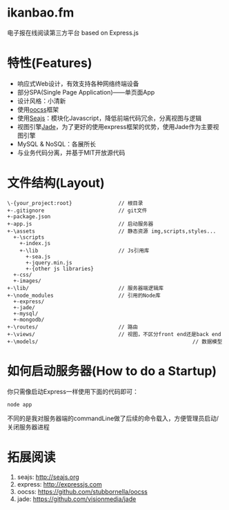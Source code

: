 ikanbao.fm
==========

电子报在线阅读第三方平台 based on Express.js

特性(Features)
==========

  - 响应式Web设计，有效支持各种网络终端设备
  - 部分SPA(Single Page Application)——单页面App
  - 设计风格：小清新
  - 使用[oocss](https://github.com/stubbornella/oocss)框架
  - 使用[Seajs](http://seajs.org)：模块化Javascript，降低前端代码冗余，分离视图与逻辑
  - 视图引擎[Jade](https://github.com/visionmedia/jade)，为了更好的使用express框架的优势，使用Jade作为主要视图引擎
  - MySQL & NoSQL：各展所长
  - 与业务代码分离，并基于MIT开放源代码

文件结构(Layout)
=================

    \-{your_project:root}               // 根目录
    +-.gitignore                        // git文件
    +-package.json
    +-app.js                            // 启动服务器
    +-\assets                           // 静态资源 img,scripts,styles...
      +-\scripts
        +-index.js
        +-\lib                          // Js引用库
          +-sea.js
          +-jquery.min.js
          +-{other js libraries}
      +-css/
      +-images/
    +-\lib/                             // 服务器端逻辑库
    +-\node_modules                     // 引用的Node库
      +-express/
      +-jade/
      +-mysql/
      +-mongodb/
    +-\routes/                          // 路由
    +-\views/                           // 视图，不区分front end还是back end
    +-\models/													// 数据模型
    
如何启动服务器(How to do a Startup)
=====================
你只需像启动Express一样使用下面的代码即可：

    node app
    
不同的是我对服务器端的commandLine做了后续的命令载入，方便管理员启动/关闭服务器进程


拓展阅读
=============

  1. seajs: http://seajs.org
  2. express: http://expressjs.com
  3. oocss: https://github.com/stubbornella/oocss
  4. jade: https://github.com/visionmedia/jade
